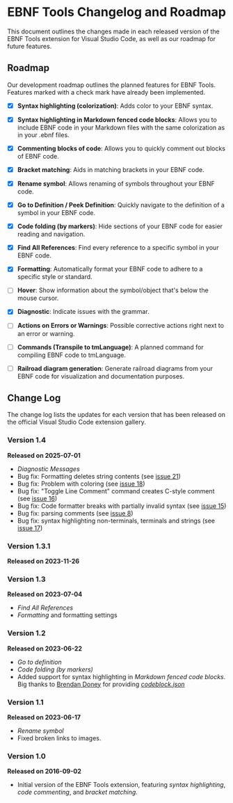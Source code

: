 # EBNF Tools Changelog and Roadmap

This document outlines the changes made in each released version of the EBNF Tools extension for Visual Studio Code, as well as our roadmap for future features.

## Roadmap

Our development roadmap outlines the planned features for EBNF Tools. Features marked with a check mark have already been implemented.

- [x] **Syntax highlighting (colorization)**: Adds color to your EBNF syntax.
- [x] **Syntax highlighting in Markdown fenced code blocks**: Allows you to include EBNF code in your Markdown files with the same colorization as in your .ebnf files.
- [x] **Commenting blocks of code**: Allows you to quickly comment out blocks of EBNF code.
- [x] **Bracket matching**: Aids in matching brackets in your EBNF code.
- [x] **Rename symbol**: Allows renaming of symbols throughout your EBNF code.
- [x] **Go to Definition / Peek Definition**: Quickly navigate to the definition of a symbol in your EBNF code.
- [x] **Code folding (by markers)**: Hide sections of your EBNF code for easier reading and navigation.
- [x] **Find All References**: Find every reference to a specific symbol in your EBNF code.
- [x] **Formatting**: Automatically format your EBNF code to adhere to a specific style or standard.
- [ ] **Hover**: Show information about the symbol/object that's below the mouse cursor.
- [x] **Diagnostic**: Indicate issues with the grammar.
- [ ] **Actions on Errors or Warnings**: Possible corrective actions right next to an error or warning.
- [ ] **Commands (Transpile to tmLanguage)**: A planned command for compiling EBNF code to tmLanguage.
- [ ] **Railroad diagram generation**: Generate railroad diagrams from your EBNF code for visualization and documentation purposes.


## Change Log

The change log lists the updates for each version that has been released on the official Visual Studio Code extension gallery.


### Version 1.4
**Released on 2025-07-01**

- _Diagnostic Messages_
- Bug fix: Formatting deletes string contents (see [issue 21](https://github.com/igochkov/vscode-ebnf/issues/21))
- Bug fix: Problem with coloring (see [issue 18](https://github.com/igochkov/vscode-ebnf/issues/18))
- Bug fix: "Toggle Line Comment" command creates C-style comment (see [issue 16](https://github.com/igochkov/vscode-ebnf/issues/16))
- Bug fix: Code formatter breaks with partially invalid syntax (see [issue 15](https://github.com/igochkov/vscode-ebnf/issues/15))
- Bug fix: parsing comments (see [issue 8](https://github.com/igochkov/vscode-ebnf/issues/8))
- Bug fix: syntax highlighting non-terminals, terminals and strings (see [issue 17](https://github.com/igochkov/vscode-ebnf/issues/17))

### Version 1.3.1
**Released on 2023-11-26**

### Version 1.3
**Released on 2023-07-04**

- _Find All References_
- _Formatting_ and formatting settings

### Version 1.2
**Released on 2023-06-22**

- _Go to definition_
- _Code folding (by markers)_
- Added support for syntax highlighting in _Markdown fenced code blocks_. Big thanks to [Brendan Doney](https://github.com/brdoney) for providing *[codeblock.json](https://github.com/igochkov/vscode-ebnf/blob/main/syntaxes/codeblock.json)*

### Version 1.1
**Released on 2023-06-17**

- _Rename symbol_
- Fixed broken links to images.

### Version 1.0
**Released on 2016-09-02**

- Initial version of the EBNF Tools extension, featuring _syntax highlighting_, _code commenting_, and _bracket matching_.

